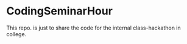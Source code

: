 # CodingSeminarHour
This repo. is just to share the code for the internal class-hackathon in college.
